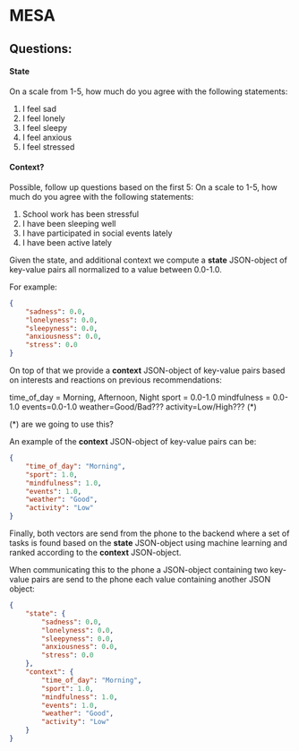 # MESA

## Questions:

#### State
On a scale from 1-5, how much do you agree with the following statements:
1. I feel sad
2. I feel lonely
3. I feel sleepy
4. I feel anxious
5. I feel stressed

#### Context?
Possible, follow up questions based on the first 5:
On a scale to 1-5, how much do you agree with the following statements:
1. School work has been stressful
2. I have been sleeping well
3. I have participated in social events lately
4. I have been active lately

Given the state, and additional context we compute a **state** JSON-object of key-value pairs all normalized to a value between 0.0-1.0. 

For example:
```json
{
    "sadness": 0.0,
    "lonelyness": 0.0,
    "sleepyness": 0.0,
    "anxiousness": 0.0,
    "stress": 0.0
}
```

On top of that we provide a **context** JSON-object of key-value pairs based on interests and reactions on previous recommendations:

time_of_day = Morning, Afternoon, Night
sport = 0.0-1.0
mindfulness = 0.0-1.0
events=0.0-1.0
weather=Good/Bad???
activity=Low/High??? (*)

(*) are we going to use this?

An example of the **context** JSON-object of key-value pairs can be:

```json
{
    "time_of_day": "Morning",
    "sport": 1.0,
    "mindfulness": 1.0,
    "events": 1.0,
    "weather": "Good",
    "activity": "Low"
}
```

Finally, both vectors are send from the phone to the backend where a set of tasks is found based on the **state** JSON-object using machine learning and ranked according to the **context**  JSON-object.

When communicating this to the phone a JSON-object containing two key-value pairs are send to the phone each value containing another JSON object:

```json
{
	"state": {
		"sadness": 0.0,
		"lonelyness": 0.0,
		"sleepyness": 0.0,
		"anxiousness": 0.0,
		"stress": 0.0
	},
	"context": {
		"time_of_day": "Morning",
		"sport": 1.0,
		"mindfulness": 1.0,
		"events": 1.0,
		"weather": "Good",
		"activity": "Low"
	}
}
```
